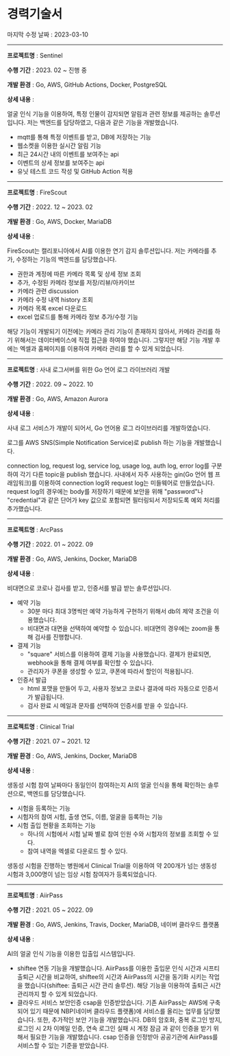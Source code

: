 # 경력기술서

마지막 수정 날짜 : 2023-03-10

---

**프로젝트명** : Sentinel

**수행 기간** : 2023. 02 ~ 진행 중

**개발 환경** : Go, AWS, GitHub Actions, Docker, PostgreSQL

**상세 내용** : 

얼굴 인식 기능을 이용하여, 특정 인물이 감지되면 알림과 관련 정보를 제공하는 솔루션입니다.
저는 백엔드를 담당하였고, 다음과 같은 기능을 개발했습니다.

- mqtt를 통해 특정 이벤트를 받고, DB에 저장하는 기능
- 웹소켓을 이용한 실시간 알림 기능
- 최근 24시간 내의 이벤트를 보여주는 api
- 이벤트의 상세 정보를 보여주는 api
- 유닛 테스트 코드 작성 및 GitHub Action 적용

---

**프로젝트명** : FireScout

**수행 기간** : 2022. 12 ~ 2023. 02

**개발 환경** : Go, AWS, Docker, MariaDB

**상세 내용** : 

FireScout는 캘리포니아에서 AI를 이용한 연기 감지 솔루션입니다.
저는 카메라를 추가, 수정하는 기능의 백엔드를 담당했습니다.

- 권한과 계정에 따른 카메라 목록 및 상세 정보 조회
- 추가, 수정된 카메라 정보를 저장/리뷰/아카이브
- 카메라 관련 discussion
- 카메라 수정 내역 history 조회
- 카메라 목록 excel 다운로드
- excel 업로드를 통해 카메라 정보 추가/수정 기능

해당 기능이 개발되기 이전에는 카메라 관리 기능이 존재하지 않아서, 카메라 관리를 하기 위해서는 데이터베이스에 직접 접근을 하여야 했습니다. 그렇지만 해당 기능 개발 후에는 엑셀과 홈페이지를 이용하여 카메라 관리를 할 수 있게 되었습니다.

---

**프로젝트명** : 사내 로그서버를 위한 Go 언어 로그 라이브러리 개발

**수행 기간** : 2022. 09 ~ 2022. 10

**개발 환경** : Go, AWS, Amazon Aurora

**상세 내용** : 

사내 로그 서비스가 개발이 되어서, Go 언어용 로그 라이브러리를 개발하였습니다.

로그를 AWS SNS(Simple Notification Service)로 publish 하는 기능을 개발했습니다.

connection log, request log, service log, usage log, auth log, error log를 구분하여 각기 다른 topic을 publish 했습니다.
사내에서 자주 사용하는 gin(Go 언어 웹 프래임워크)를 이용하여 connection log와 request log는 미들웨어로 만들었습니다.
request log의 경우에는 body를 저장하기 때문에 보안을 위해 "password"나 "credential"과 같은 단어가 key 값으로 포함되면 필터링되서 저장되도록 예외 처리를 추가했습니다.

---

**프로젝트명** : ArcPass

**수행 기간** : 2022. 01 ~ 2022. 09

**개발 환경** : Go, AWS, Jenkins, Docker, MariaDB

**상세 내용** : 

비대면으로 코로나 검사를 받고, 인증서를 발급 받는 솔루션입니다.

- 예약 기능
    - 30분 마다 최대 3명씩만 예약 가능하게 구현하기 위해서 db의 제약 조건을 이용했습니다.
    - 비대면과 대면을 선택하여 예약할 수 있습니다. 비대면의 경우에는 zoom을 통해 검사를 진행합니다.
- 결제 기능
    - "square" 서비스를 이용하여 결제 기능을 사용했습니다. 결제가 완료되면, webhook을 통해 결제 여부를 확인할 수 있습니다.
    - 관리자가 쿠폰을 생성할 수 있고, 쿠폰에 따라서 할인이 적용됩니다.
- 인증서 발급
    - html 포맷을 만들어 두고, 사용자 정보고 코로나 결과에 따라 자동으로 인증서가 발급됩니다.
    - 검사 완료 시 메일과 문자를 선택하여 인증서를 받을 수 있습니다.

---

**프로젝트명** : Clinical Trial

**수행 기간** : 2021. 07 ~ 2021. 12

**개발 환경** : Go, AWS, Jenkins, Docker, MariaDB

**상세 내용** : 

생동성 시험 참여 날짜마다 동일인이 참여하는지 AI의 얼굴 인식을 통해 확인하는 솔루션으로, 백엔드를 담당했습니다.

- 시험을 등록하는 기능
- 시험자의 참여 시험, 출생 연도, 이름, 얼굴을 등록하는 기능
- 시험 출입 현황을 조회하는 기능
    - 하나의 시험에서 시험 날짜 별로 참여 인원 수와 시험자의 정보를 조회할 수 있다.
    - 참여 내역을 엑셀로 다운로드 할 수 있다.

생동성 시험을 진행하는 병원에서 Clinical Trial을 이용하여 약 200개가 넘는 생동성 시험과 3,000명이 넘는 임상 시험 참여자가 등록되었습니다.

---

**프로젝트명** : AiirPass

**수행 기간** : 2021. 05 ~ 2022. 09

**개발 환경** : Go, AWS, Jenkins, Travis, Docker, MariaDB, 네이버 클라우드 플랫폼

**상세 내용** : 

AI의 얼굴 인식 기능을 이용한 입출입 시스템입니다.

- shiftee 연동 기능을 개발했습니다.
AiirPass를 이용한 출입문 인식 시간과 시프티 출퇴근 시간을 비교하여, shiftee의 시간과 AiirPass의 시간을 동기화 시키는 작업을 했습니다(shiftee: 출퇴근 시간 관리 솔루션). 해당 기능을 이용하여 출퇴근 시간 관리까지 할 수 있게 되었습니다.
- 클라우드 서비스 보안인증 csap을 인증받았습니다.
기존 AiirPass는 AWS에 구축되어 있기 때문에 NBP(네이버 클라우드 플랫폼)에 서비스를 올리는 업무를 담당했습니다. 또한, 추가적인 보안 기능을 개발했습니다. DB의 암호화, 중복 로그인 방지, 로그인 시 2차 이메일 인증, 연속 로그인 실패 시 계정 잠금 과 같이 인증을 받기 위해서 필요한 기능을 개발했습니다.
csap 인증을 인정받아 공공기관에 AiirPass를 서비스할 수 있는 기준을 받았습니다.